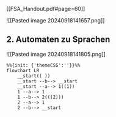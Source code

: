 [[FSA_Handout.pdf#page=60]]


![[Pasted image 20240918141657.png]]


## 2. Automaten zu Sprachen

![[Pasted image 20240918141805.png]]


```mermaid
%%{init: {'themeCSS':''}}%%
flowchart LR
	__start(( ))
	__start --b--> __start
	__start --a--> 1((1))
	1 --a--> 1
	1 --b--> 2(((2)))
	2 --a--> 1
	2 --b--> __start

```


